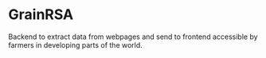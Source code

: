 # GrainRSA
Backend to extract data from webpages and send to frontend accessible by farmers in developing parts of the world.
